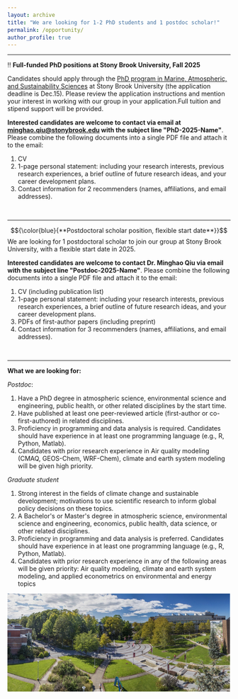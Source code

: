 ```yaml
---
layout: archive
title: "We are looking for 1-2 PhD students and 1 postdoc scholar!"
permalink: /opportunity/
author_profile: true
---
```



<!--- \* denotes equally contributing authors -->

----------------------------------------------------------
‼️ **Full-funded PhD positions at Stony Brook University, Fall 2025**

Candidates should apply through the [PhD program in Marine, Atmospheric, and Sustainability Sciences](https://www.stonybrook.edu/commcms/somas/education/graduate/apply) at Stony Brook University (the application deadline is Dec.15). Please review the application instructions and mention your interest in working with our group in your application.Full tuition and stipend support will be provided. 

**Interested candidates are welcome to contact via email at minghao.qiu@stonybrook.edu with the subject line "PhD-2025-Name"**. Please combine the following documents into a single PDF file and attach it to the email: 
1.	CV
2.	1-page personal statement: including your research interests, previous research experiences, a brief outline of future research ideas, and your career development plans.
3.	Contact information for 2 recommenders (names, affiliations, and email addresses).

&nbsp;&nbsp;&nbsp;&nbsp;&nbsp;&nbsp;&nbsp; 

----------------------------------------------------------
$${\color{blue}{**Postdoctoral scholar position, flexible start date**}}$$
We are looking for 1 postdoctoral scholar to join our group at Stony Brook University, with a flexible start date in 2025.

**Interested candidates are welcome to contact Dr. Minghao Qiu via email with the subject line "Postdoc-2025-Name"**. Please combine the following documents into a single PDF file and attach it to the email: 
1.	CV (including publication list)
2.	1-page personal statement: including your research interests, previous research experiences, a brief outline of future research ideas, and your career development plans.
3.   PDFs of first-author papers (including preprint)
3.   Contact information for 3 recommenders (names, affiliations, and email addresses).

&nbsp;&nbsp;&nbsp;&nbsp;&nbsp;&nbsp;&nbsp; 

----------------------------------------------------------
**What we are looking for:**

*Postdoc*:
1.	Have a PhD degree in atmospheric science, environmental science and engineering, public health, or other related disciplines by the start time.
2.  Have published at least one peer-reviewed article (first-author or co-first-authored) in related disciplines.
3.	Proficiency in programming and data analysis is required. Candidates should have experience in at least one programming language (e.g., R, Python, Matlab).
4.	Candidates with prior research experience in Air quality modeling (CMAQ, GEOS-Chem, WRF-Chem), climate and earth system modeling will be given high priority. 

*Graduate student*
1.	Strong interest in the fields of climate change and sustainable development; motivations to use scientific research to inform global policy decisions on these topics. 
2.	A Bachelor's or Master's degree in atmospheric science, environmental science and engineering, economics, public health, data science, or other related disciplines.
3.	Proficiency in programming and data analysis is preferred. Candidates should have experience in at least one programming language (e.g., R, Python, Matlab).
4.	Candidates with prior research experience in any of the following areas will be given priority: Air quality modeling, climate and earth system modeling, and applied econometrics on environmental and energy topics




<img src="/images/SBU_campus.png" alt="SBU Campus" align="center" class="inline" width=700 height=223/>



<br/>
